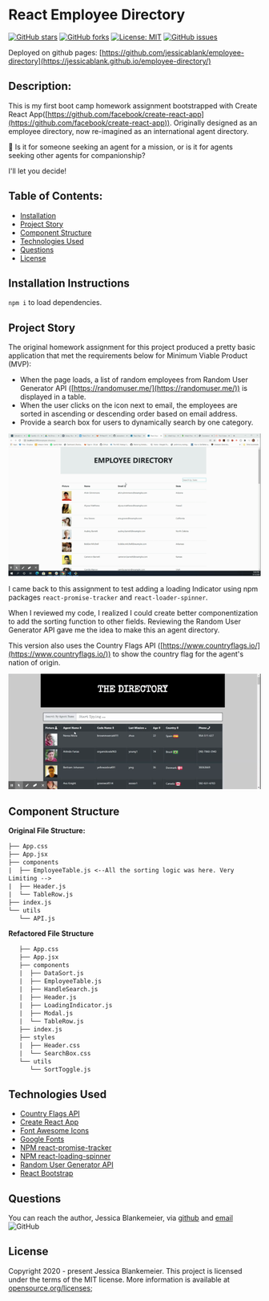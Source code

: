 # React Employee Directory

[![GitHub stars](https://img.shields.io/github/stars/jessicablank/employee-directory)](https://github.com/jessicablank/employee-directory/stargazers)
[![GitHub forks](https://img.shields.io/github/forks/jessicablank/employee-directory)](https://github.com/jessicablank/employee-directory/network)
[![License: MIT](https://img.shields.io/badge/License-MIT-yellow.svg)](https://opensource.org/licenses/MIT)
[![GitHub issues](https://img.shields.io/github/issues/jessicablank/employee-directory)](https://github.com/jessicablank/employee-directory/issues)

Deployed on github pages: [https://github.com/jessicablank/employee-directory](https://jessicablank.github.io/employee-directory/)

## Description:  
This is my first boot camp homework assignment bootstrapped with Create React App([https://github.com/facebook/create-react-app](https://github.com/facebook/create-react-app)). Originally designed as an employee directory, now re-imagined as an international agent directory. 

:information_desk_person: Is it for someone seeking an agent for a mission, or is it for agents seeking other agents for companionship? 

I'll let you decide! 

## Table of Contents:
* [Installation](#installation-instructions)
* [Project Story](#project-story)
* [Component Structure](#componentStructure)
* [Technologies Used](#Technology)
* [Questions](#questions)
* [License](#license-info)

## Installation Instructions

`npm i` to load dependencies. 

## Project Story
The original homework assignment for this project produced a pretty basic application that met the requirements below for Minimum Viable Product (MVP):

* When the page loads, a list of random employees from Random User Generator API ([https://randomuser.me/](https://randomuser.me/)) is displayed in a table. 
* When the user clicks on the icon next to email, the employees are sorted in ascending or descending order based on email address. 
* Provide a search box for users to dynamically search by one category. 

![demonstration gif](https://github.com/jessicablank/employee-directory/blob/master/assets/homepageGIF.gif)


 I came back to this assignment to test adding a loading Indicator using npm packages `react-promise-tracker` and `react-loader-spinner`. 

 When I reviewed my code, I realized I could create better componentization to add the sorting function to other fields. Reviewing the Random User Generator API gave me the idea to make this an agent directory. 

 This version also uses the Country Flags API ([https://www.countryflags.io/](https://www.countryflags.io/)) to show the country flag for the agent's nation of origin. 

![demonstration gif](https://github.com/jessicablank/employee-directory/blob/master/assets/directoryGIF.gif)

## Component Structure
**Original File Structure:**
```
├── App.css
├── App.jsx
├── components
|  ├── EmployeeTable.js <--All the sorting logic was here. Very Limiting -->
|  ├── Header.js
|  └── TableRow.js
├── index.js
└── utils
   └── API.js
```
**Refactored File Structure**

```
   ├── App.css
   ├── App.jsx
   ├── components
   |  ├── DataSort.js
   |  ├── EmployeeTable.js
   |  ├── HandleSearch.js
   |  ├── Header.js
   |  ├── LoadingIndicator.js
   |  ├── Modal.js
   |  └── TableRow.js
   ├── index.js
   ├── styles
   |  ├── Header.css
   |  └── SearchBox.css
   └── utils
      └── SortToggle.js
```
## Technologies Used

* [Country Flags API](https://www.countryflags.io/)
* [Create React App](https://github.com/facebook/create-react-app)
* [Font Awesome Icons](fontawesome.com)
* [Google Fonts](fonts.google.com)
* [NPM react-promise-tracker](https://www.npmjs.com/package/react-promise-tracker)
* [NPM react-loading-spinner](https://www.npmjs.com/package/react-loader-spinner)
* [Random User Generator API](https://randomuser.me/)
* [React Bootstrap](https://react-bootstrap.github.io/)

## Questions
You can reach the author, Jessica Blankemeier, via [github](http://github.com/jessicablank) and [email](mailto:jessicablankemeier@gmail.com)
![GitHub](https://img.shields.io/github/followers/jessicablank?label=follow&style=social)

## License
Copyright 2020 - present Jessica Blankemeier.
This project is licensed under the terms of the MIT license. 
More information is available at [opensource.org/licenses](https://opensource.org/licenses/MIT);



